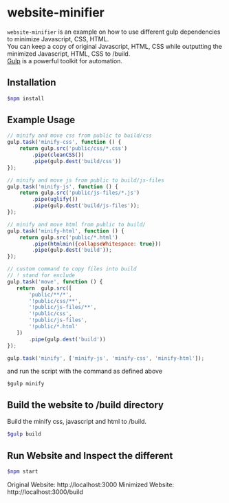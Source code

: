 # website-minifier
`website-minifier` is an example on how to use different gulp dependencies to minimize Javascript, CSS, HTML.  
 You can keep a copy of original Javascript, HTML, CSS while outputting the minimized Javascript, HTML, CSS to /build.  
 [Gulp](https://github.com/gulpjs/gulp) is a powerful toolkit for automation.

## Installation 
```sh
$npm install
````

## Example Usage
```js
// minify and move css from public to build/css 
gulp.task('minify-css', function () {
    return gulp.src('public/css/*.css')
        .pipe(cleanCSS())
        .pipe(gulp.dest('build/css'))
});

// minify and move js from public to build/js-files
gulp.task('minify-js', function () {
    return gulp.src('public/js-files/*.js')
        .pipe(uglify())
        .pipe(gulp.dest('build/js-files'));
});

// minify and move html from public to build/
gulp.task('minify-html', function () {
    return gulp.src('public/*.html')
        .pipe(htmlmin({collapseWhitespace: true}))
        .pipe(gulp.dest('build'));
});

// custom command to copy files into build
// ! stand for exclude
gulp.task('move', function () {
   return  gulp.src([
       'public/**/*',
       '!public/css/**',
       '!public/js-files/**',
       '!public/css',
       '!public/js-files',
       '!public/*.html'
   ])
       .pipe(gulp.dest('build'))
});

gulp.task('minify', ['minify-js', 'minify-css', 'minify-html']);
```
and run the script with the command as defined above
```
$gulp minify 
```

## Build the website to /build directory
Build the minify css, javascript and html to /build.
```sh
$gulp build
```

## Run Website and Inspect the different
```sh
$npm start
```
Original Website: http://localhost:3000
Minimized Website: http://localhost:3000/build
